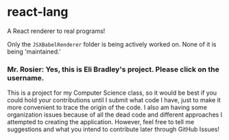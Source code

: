 # react-lang
A React renderer to real programs!

Only the `JSXBabelRenderer` folder is being actively worked on. None of it is being 'maintained.'

### Mr. Rosier: Yes, this is Eli Bradley's project. Please click on the username.

This is a project for my Computer Science class, so it would be best if you could hold your contributions until I submit what code I have, just to make it more convenient to trace the origin of the code. I also am having some organization issues because of all the dead code and different approaches I attempted to creating the application. However, feel free to tell me suggestions and what you intend to contribute later through GitHub Issues!

